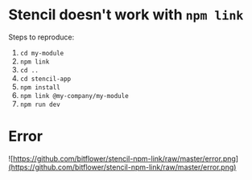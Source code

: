 # Stencil doesn't work with `npm link`

Steps to reproduce:

1. `cd my-module`
2. `npm link`
3. `cd ..`
4. `cd stencil-app`
5. `npm install`
6. `npm link @my-company/my-module`
7. `npm run dev`

# Error

![https://github.com/bitflower/stencil-npm-link/raw/master/error.png](https://github.com/bitflower/stencil-npm-link/raw/master/error.png)
